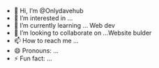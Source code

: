 - 👋 Hi, I’m @Onlydavehub
- 👀 I’m interested in ...
- 🌱 I’m currently learning ... Web dev
- 💞️ I’m looking to collaborate on ...Website bulder
- 📫 How to reach me ...
- 😄 Pronouns: ...
- ⚡ Fun fact: ...

<!---
Onlydavehub/Onlydavehub is a ✨ special ✨ repository because its `README.md` (this file) appears on your GitHub profile.
You can click the Preview link to take a look at your changes.
--->
